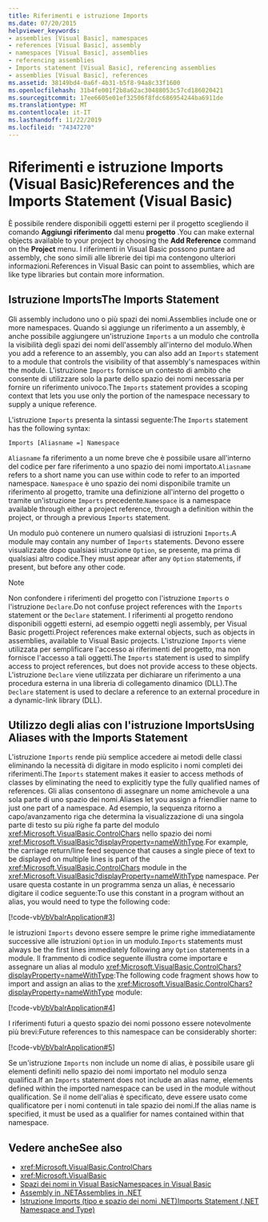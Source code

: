 ```yaml
---
title: Riferimenti e istruzione Imports
ms.date: 07/20/2015
helpviewer_keywords:
- assemblies [Visual Basic], namespaces
- references [Visual Basic], assembly
- namespaces [Visual Basic], assemblies
- referencing assemblies
- Imports statement [Visual Basic], referencing assemblies
- assemblies [Visual Basic], references
ms.assetid: 38149bd4-0a6f-4b31-b5f8-94a8c33f1600
ms.openlocfilehash: 31b4fe001f2b8a62ac30488053c57cd186020421
ms.sourcegitcommit: 17ee6605e01ef32506f8fdc686954244ba6911de
ms.translationtype: MT
ms.contentlocale: it-IT
ms.lasthandoff: 11/22/2019
ms.locfileid: "74347270"
---
```

# <a name="references-and-the-imports-statement-visual-basic"></a><span data-ttu-id="569bc-102">Riferimenti e istruzione Imports (Visual Basic)</span><span class="sxs-lookup"><span data-stu-id="569bc-102">References and the Imports Statement (Visual Basic)</span></span>
<span data-ttu-id="569bc-103">È possibile rendere disponibili oggetti esterni per il progetto scegliendo il comando **Aggiungi riferimento** dal menu **progetto** .</span><span class="sxs-lookup"><span data-stu-id="569bc-103">You can make external objects available to your project by choosing the **Add Reference** command on the **Project** menu.</span></span> <span data-ttu-id="569bc-104">I riferimenti in Visual Basic possono puntare ad assembly, che sono simili alle librerie dei tipi ma contengono ulteriori informazioni.</span><span class="sxs-lookup"><span data-stu-id="569bc-104">References in Visual Basic can point to assemblies, which are like type libraries but contain more information.</span></span>  
  
## <a name="the-imports-statement"></a><span data-ttu-id="569bc-105">Istruzione Imports</span><span class="sxs-lookup"><span data-stu-id="569bc-105">The Imports Statement</span></span>  
 <span data-ttu-id="569bc-106">Gli assembly includono uno o più spazi dei nomi.</span><span class="sxs-lookup"><span data-stu-id="569bc-106">Assemblies include one or more namespaces.</span></span> <span data-ttu-id="569bc-107">Quando si aggiunge un riferimento a un assembly, è anche possibile aggiungere un'istruzione `Imports` a un modulo che controlla la visibilità degli spazi dei nomi dell'assembly all'interno del modulo.</span><span class="sxs-lookup"><span data-stu-id="569bc-107">When you add a reference to an assembly, you can also add an `Imports` statement to a module that controls the visibility of that assembly's namespaces within the module.</span></span> <span data-ttu-id="569bc-108">L'istruzione `Imports` fornisce un contesto di ambito che consente di utilizzare solo la parte dello spazio dei nomi necessaria per fornire un riferimento univoco.</span><span class="sxs-lookup"><span data-stu-id="569bc-108">The `Imports` statement provides a scoping context that lets you use only the portion of the namespace necessary to supply a unique reference.</span></span>  
  
 <span data-ttu-id="569bc-109">L'istruzione `Imports` presenta la sintassi seguente:</span><span class="sxs-lookup"><span data-stu-id="569bc-109">The `Imports` statement has the following syntax:</span></span>  
  
 `Imports [Aliasname =] Namespace`  
  
 <span data-ttu-id="569bc-110">`Aliasname` fa riferimento a un nome breve che è possibile usare all'interno del codice per fare riferimento a uno spazio dei nomi importato.</span><span class="sxs-lookup"><span data-stu-id="569bc-110">`Aliasname` refers to a short name you can use within code to refer to an imported namespace.</span></span> <span data-ttu-id="569bc-111">`Namespace` è uno spazio dei nomi disponibile tramite un riferimento al progetto, tramite una definizione all'interno del progetto o tramite un'istruzione `Imports` precedente.</span><span class="sxs-lookup"><span data-stu-id="569bc-111">`Namespace` is a namespace available through either a project reference, through a definition within the project, or through a previous `Imports` statement.</span></span>  
  
 <span data-ttu-id="569bc-112">Un modulo può contenere un numero qualsiasi di istruzioni `Imports`.</span><span class="sxs-lookup"><span data-stu-id="569bc-112">A module may contain any number of `Imports` statements.</span></span> <span data-ttu-id="569bc-113">Devono essere visualizzate dopo qualsiasi istruzione `Option`, se presente, ma prima di qualsiasi altro codice.</span><span class="sxs-lookup"><span data-stu-id="569bc-113">They must appear after any `Option` statements, if present, but before any other code.</span></span>  
  
> [!NOTE]
> <span data-ttu-id="569bc-114">Non confondere i riferimenti del progetto con l'istruzione `Imports` o l'istruzione `Declare`.</span><span class="sxs-lookup"><span data-stu-id="569bc-114">Do not confuse project references with the `Imports` statement or the `Declare` statement.</span></span> <span data-ttu-id="569bc-115">I riferimenti al progetto rendono disponibili oggetti esterni, ad esempio oggetti negli assembly, per Visual Basic progetti.</span><span class="sxs-lookup"><span data-stu-id="569bc-115">Project references make external objects, such as objects in assemblies, available to Visual Basic projects.</span></span> <span data-ttu-id="569bc-116">L'istruzione `Imports` viene utilizzata per semplificare l'accesso ai riferimenti del progetto, ma non fornisce l'accesso a tali oggetti.</span><span class="sxs-lookup"><span data-stu-id="569bc-116">The `Imports` statement is used to simplify access to project references, but does not provide access to these objects.</span></span> <span data-ttu-id="569bc-117">L'istruzione `Declare` viene utilizzata per dichiarare un riferimento a una procedura esterna in una libreria di collegamento dinamico (DLL).</span><span class="sxs-lookup"><span data-stu-id="569bc-117">The `Declare` statement is used to declare a reference to an external procedure in a dynamic-link library (DLL).</span></span>  
  
## <a name="using-aliases-with-the-imports-statement"></a><span data-ttu-id="569bc-118">Utilizzo degli alias con l'istruzione Imports</span><span class="sxs-lookup"><span data-stu-id="569bc-118">Using Aliases with the Imports Statement</span></span>  
 <span data-ttu-id="569bc-119">L'istruzione `Imports` rende più semplice accedere ai metodi delle classi eliminando la necessità di digitare in modo esplicito i nomi completi dei riferimenti.</span><span class="sxs-lookup"><span data-stu-id="569bc-119">The `Imports` statement makes it easier to access methods of classes by eliminating the need to explicitly type the fully qualified names of references.</span></span> <span data-ttu-id="569bc-120">Gli alias consentono di assegnare un nome amichevole a una sola parte di uno spazio dei nomi.</span><span class="sxs-lookup"><span data-stu-id="569bc-120">Aliases let you assign a friendlier name to just one part of a namespace.</span></span> <span data-ttu-id="569bc-121">Ad esempio, la sequenza ritorno a capo/avanzamento riga che determina la visualizzazione di una singola parte di testo su più righe fa parte del modulo <xref:Microsoft.VisualBasic.ControlChars> nello spazio dei nomi <xref:Microsoft.VisualBasic?displayProperty=nameWithType>.</span><span class="sxs-lookup"><span data-stu-id="569bc-121">For example, the carriage return/line feed sequence that causes a single piece of text to be displayed on multiple lines is part of the <xref:Microsoft.VisualBasic.ControlChars> module in the <xref:Microsoft.VisualBasic?displayProperty=nameWithType> namespace.</span></span> <span data-ttu-id="569bc-122">Per usare questa costante in un programma senza un alias, è necessario digitare il codice seguente:</span><span class="sxs-lookup"><span data-stu-id="569bc-122">To use this constant in a program without an alias, you would need to type the following code:</span></span>  
  
 [!code-vb[VbVbalrApplication#3](~/samples/snippets/visualbasic/VS_Snippets_VBCSharp/VbVbalrApplication/VB/Class1.vb#3)]  
  
 <span data-ttu-id="569bc-123">le istruzioni `Imports` devono essere sempre le prime righe immediatamente successive alle istruzioni `Option` in un modulo.</span><span class="sxs-lookup"><span data-stu-id="569bc-123">`Imports` statements must always be the first lines immediately following any `Option` statements in a module.</span></span> <span data-ttu-id="569bc-124">Il frammento di codice seguente illustra come importare e assegnare un alias al modulo <xref:Microsoft.VisualBasic.ControlChars?displayProperty=nameWithType>:</span><span class="sxs-lookup"><span data-stu-id="569bc-124">The following code fragment shows how to import and assign an alias to the <xref:Microsoft.VisualBasic.ControlChars?displayProperty=nameWithType> module:</span></span>  
  
 [!code-vb[VbVbalrApplication#4](~/samples/snippets/visualbasic/VS_Snippets_VBCSharp/VbVbalrApplication/VB/Class1.vb#4)]  
  
 <span data-ttu-id="569bc-125">I riferimenti futuri a questo spazio dei nomi possono essere notevolmente più brevi:</span><span class="sxs-lookup"><span data-stu-id="569bc-125">Future references to this namespace can be considerably shorter:</span></span>  
  
 [!code-vb[VbVbalrApplication#5](~/samples/snippets/visualbasic/VS_Snippets_VBCSharp/VbVbalrApplication/VB/Class1.vb#5)]  
  
 <span data-ttu-id="569bc-126">Se un'istruzione `Imports` non include un nome di alias, è possibile usare gli elementi definiti nello spazio dei nomi importato nel modulo senza qualifica.</span><span class="sxs-lookup"><span data-stu-id="569bc-126">If an `Imports` statement does not include an alias name, elements defined within the imported namespace can be used in the module without qualification.</span></span> <span data-ttu-id="569bc-127">Se il nome dell'alias è specificato, deve essere usato come qualificatore per i nomi contenuti in tale spazio dei nomi.</span><span class="sxs-lookup"><span data-stu-id="569bc-127">If the alias name is specified, it must be used as a qualifier for names contained within that namespace.</span></span>  
  
## <a name="see-also"></a><span data-ttu-id="569bc-128">Vedere anche</span><span class="sxs-lookup"><span data-stu-id="569bc-128">See also</span></span>

- <xref:Microsoft.VisualBasic.ControlChars>
- <xref:Microsoft.VisualBasic>
- [<span data-ttu-id="569bc-129">Spazi dei nomi in Visual Basic</span><span class="sxs-lookup"><span data-stu-id="569bc-129">Namespaces in Visual Basic</span></span>](namespaces.md)
- [<span data-ttu-id="569bc-130">Assembly in .NET</span><span class="sxs-lookup"><span data-stu-id="569bc-130">Assemblies in .NET</span></span>](../../../standard/assembly/index.md)
- [<span data-ttu-id="569bc-131">Istruzione Imports (tipo e spazio dei nomi .NET)</span><span class="sxs-lookup"><span data-stu-id="569bc-131">Imports Statement (.NET Namespace and Type)</span></span>](../../language-reference/statements/imports-statement-net-namespace-and-type.md)
